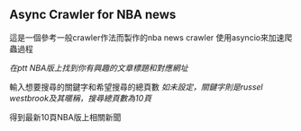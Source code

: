 ## Async Crawler for NBA news

這是一個參考一般crawler作法而製作的nba news crawler
使用asyncio來加速爬蟲過程

*在ptt NBA版上找到你有興趣的文章標題和對應網址*

輸入想要搜尋的關鍵字和希望搜尋的總頁數
_如未設定，關鍵字則是russel westbrook及其暱稱，搜尋總頁數為10頁_

得到最新10頁NBA版上相關新聞